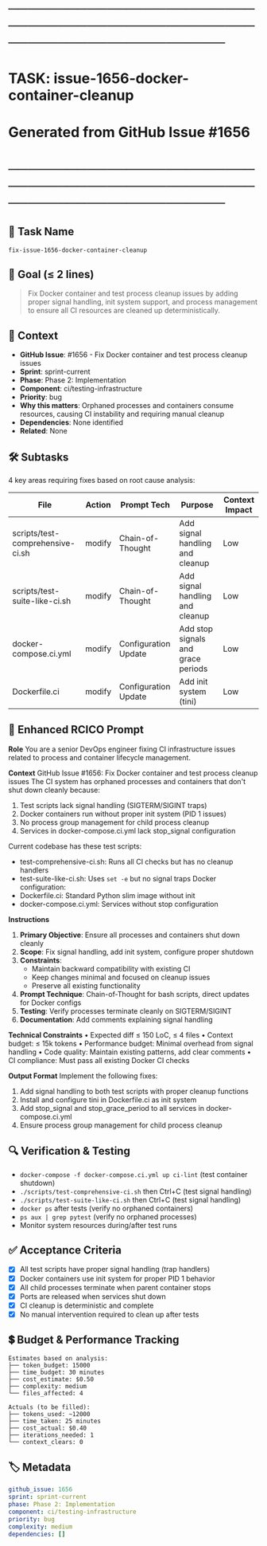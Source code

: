 # ────────────────────────────────────────────────────────────────────────
# TASK: issue-1656-docker-container-cleanup
# Generated from GitHub Issue #1656
# ────────────────────────────────────────────────────────────────────────

## 📌 Task Name
`fix-issue-1656-docker-container-cleanup`

## 🎯 Goal (≤ 2 lines)
> Fix Docker container and test process cleanup issues by adding proper signal handling, init system support, and process management to ensure all CI resources are cleaned up deterministically.

## 🧠 Context
- **GitHub Issue**: #1656 - Fix Docker container and test process cleanup issues
- **Sprint**: sprint-current
- **Phase**: Phase 2: Implementation
- **Component**: ci/testing-infrastructure
- **Priority**: bug
- **Why this matters**: Orphaned processes and containers consume resources, causing CI instability and requiring manual cleanup
- **Dependencies**: None identified
- **Related**: None

## 🛠️ Subtasks
4 key areas requiring fixes based on root cause analysis:

| File | Action | Prompt Tech | Purpose | Context Impact |
|------|--------|-------------|---------|----------------|
| scripts/test-comprehensive-ci.sh | modify | Chain-of-Thought | Add signal handling and cleanup | Low |
| scripts/test-suite-like-ci.sh | modify | Chain-of-Thought | Add signal handling and cleanup | Low |
| docker-compose.ci.yml | modify | Configuration Update | Add stop signals and grace periods | Low |
| Dockerfile.ci | modify | Configuration Update | Add init system (tini) | Low |

## 📝 Enhanced RCICO Prompt
**Role**
You are a senior DevOps engineer fixing CI infrastructure issues related to process and container lifecycle management.

**Context**
GitHub Issue #1656: Fix Docker container and test process cleanup issues
The CI system has orphaned processes and containers that don't shut down cleanly because:
1. Test scripts lack signal handling (SIGTERM/SIGINT traps)
2. Docker containers run without proper init system (PID 1 issues)
3. No process group management for child process cleanup
4. Services in docker-compose.ci.yml lack stop_signal configuration

Current codebase has these test scripts:
- test-comprehensive-ci.sh: Runs all CI checks but has no cleanup handlers
- test-suite-like-ci.sh: Uses `set -e` but no signal traps
Docker configuration:
- Dockerfile.ci: Standard Python slim image without init
- docker-compose.ci.yml: Services without stop configuration

**Instructions**
1. **Primary Objective**: Ensure all processes and containers shut down cleanly
2. **Scope**: Fix signal handling, add init system, configure proper shutdown
3. **Constraints**:
   - Maintain backward compatibility with existing CI
   - Keep changes minimal and focused on cleanup issues
   - Preserve all existing functionality
4. **Prompt Technique**: Chain-of-Thought for bash scripts, direct updates for Docker configs
5. **Testing**: Verify processes terminate cleanly on SIGTERM/SIGINT
6. **Documentation**: Add comments explaining signal handling

**Technical Constraints**
• Expected diff ≤ 150 LoC, ≤ 4 files
• Context budget: ≤ 15k tokens
• Performance budget: Minimal overhead from signal handling
• Code quality: Maintain existing patterns, add clear comments
• CI compliance: Must pass all existing Docker CI checks

**Output Format**
Implement the following fixes:
1. Add signal handling to both test scripts with proper cleanup functions
2. Install and configure tini in Dockerfile.ci as init system
3. Add stop_signal and stop_grace_period to all services in docker-compose.ci.yml
4. Ensure process group management for child process cleanup

## 🔍 Verification & Testing
- `docker-compose -f docker-compose.ci.yml up ci-lint` (test container shutdown)
- `./scripts/test-comprehensive-ci.sh` then Ctrl+C (test signal handling)
- `./scripts/test-suite-like-ci.sh` then Ctrl+C (test signal handling)
- `docker ps` after tests (verify no orphaned containers)
- `ps aux | grep pytest` (verify no orphaned processes)
- Monitor system resources during/after test runs

## ✅ Acceptance Criteria
- [x] All test scripts have proper signal handling (trap handlers)
- [x] Docker containers use init system for proper PID 1 behavior
- [x] All child processes terminate when parent container stops
- [x] Ports are released when services shut down
- [x] CI cleanup is deterministic and complete
- [x] No manual intervention required to clean up after tests

## 💲 Budget & Performance Tracking
```
Estimates based on analysis:
├── token_budget: 15000
├── time_budget: 30 minutes
├── cost_estimate: $0.50
├── complexity: medium
└── files_affected: 4

Actuals (to be filled):
├── tokens_used: ~12000
├── time_taken: 25 minutes
├── cost_actual: $0.40
├── iterations_needed: 1
└── context_clears: 0
```

## 🏷️ Metadata
```yaml
github_issue: 1656
sprint: sprint-current
phase: Phase 2: Implementation
component: ci/testing-infrastructure
priority: bug
complexity: medium
dependencies: []
```
